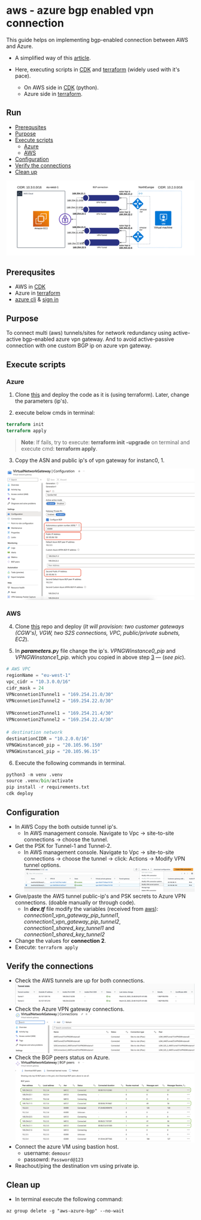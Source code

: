 # aws - azure bgp enabled vpn connection

This guide helps on implementing bgp-enabled connection between AWS and Azure.

- A simplified way of this [article](https://learn.microsoft.com/en-us/azure/vpn-gateway/vpn-gateway-howto-aws-bgp).
- Here, executing scripts in [CDK](https://docs.aws.amazon.com/cdk/v2/guide/getting_started.html) and [terraform](https://developer.hashicorp.com/terraform/tutorials/azure-get-started) (widely used with it's pace).


  - On AWS side in [CDK](https://github.com/sree7k7/AWS-multi-S2S) (python).
  - Azure side in [terraform](https://developer.hashicorp.com/terraform/tutorials/azure-get-started).

## Run

  - [Prerequsites](#prerequsites)
  - [Purpose](#purpose)
  - [Execute scripts](#execute-scripts)
      - [Azure](#azure)
      - [AWS](#aws)
  - [Configuration](#configuration)
  - [Verify the connections](#verify-the-connections)
  - [Clean up](#clean-up)

![AWS-Azure](pic/AWS-Azure-design.png)

## Prerequsites

- AWS in [CDK](https://docs.aws.amazon.com/cdk/v2/guide/getting_started.html)
- Azure in [terraform](https://developer.hashicorp.com/terraform/tutorials/azure-get-started)
- [azure cli](https://learn.microsoft.com/en-us/cli/azure/install-azure-cli) & [sign in](https://learn.microsoft.com/en-us/cli/azure/authenticate-azure-cli)

## Purpose

To connect multi (aws) tunnels/sites for network redundancy using active-active bgp-enabled azure vpn gateway.
And to avoid active-passive connection with one custom BGP ip on azure vpn gateway.

## Execute scripts

### Azure

1. Clone [this](https://github.com/sree7k7/AWS-Azure-bgp-connection) and deploy the code as it is (using terraform). Later, change the parameters (ip's).

2. execute below cmds in terminal:

```terraform
terraform init
terraform apply
```

> **Note**: If fails, try to execute: **terraform init -upgrade** on terminal and execute cmd: **terraform apply**.

3. Copy the ASN and public ip's of vpn gateway for instanc0, 1.

![Azure-vpn-gateway-active-active-mode](pic/azure-vpn-gateway.png)

### AWS

4. Clone [this](https://github.com/sree7k7/AWS-multi-S2S) repo and deploy (*It will provision: two customer gateways (CGW's), VGW, two S2S connections, VPC, public/private subnets, EC2*).

5. In ***parameters.p***y file change the ip's. *VPNGWinstance0_pip* and
*VPNGWinstance1_pip*. which you copied in above step [3](#3) — (*see pic*).

```python
# AWS VPC
regionName = "eu-west-1"
vpc_cidr = "10.3.0.0/16"
cidr_mask = 24
VPNconnetion1Tunnel1 = "169.254.21.0/30"
VPNconnetion1Tunnel2 = "169.254.22.0/30"

VPNconnetion2Tunnel1 = "169.254.21.4/30"
VPNconnetion2Tunnel2 = "169.254.22.4/30"      

# destination network
destinationCIDR = "10.2.0.0/16"
VPNGWinstance0_pip = "20.105.96.150"
VPNGWinstance1_pip = "20.105.96.15"
```

6. Execute the following commands in terminal.

```python
python3 -m venv .venv
source .venv/bin/activate
pip install -r requirements.txt
cdk deploy
```

## Configuration

- In AWS Copy the both outside tunnel ip's.
  - In AWS management console. Navigate to Vpc → site-to-site connections → choose the tunnel.
- Get the PSK for Tunnel-1 and Tunnel-2.
  - In AWS management console. Navigate to Vpc → site-to-site connections → choose the tunnel → click: Actions → Modify VPN tunnel options.
  ![ModifyVPNTunnel](pic/AWS-modify-vpn.png)
- Give/paste the AWS tunnel public-ip's and PSK secrets to Azure VPN connections. (doable manually or through code).
  - In ***dev.tf*** file modify the variables (received from [aws](#aws)): *connection1_vpn_gateway_pip_tunnel1*, *connection1_vpn_gateway_pip_tunnel2*,
  *connection1_shared_key_tunnel1* and *connection1_shared_key_tunnel2*
- Change the values for **connection 2**.
- Execute: `terraform apply`

## Verify the connections

- Check the AWS tunnels are up for both connections.![TunnelState](pic/AWS-tunnel-state.png)
- Check the Azure VPN gateway connections.
![AzureVPNGWconnections](pic/vpn-connections.png)
- Check the BGP peers status on Azure.
![AzureBGP-peers](pic/azure-bgp-peers.png)
- Connect the azure VM using bastion host.
  - username: `demousr`
  - passowrd: `Password@123`
- Reachout/ping the destination vm using private ip.

## Clean up
- In terminal execute the following command:
```azcli
az group delete -g "aws-azure-bgp" --no-wait
```